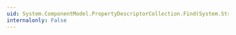 ```yaml
---
uid: System.ComponentModel.PropertyDescriptorCollection.Find(System.String,System.Boolean)
internalonly: False
---
```

